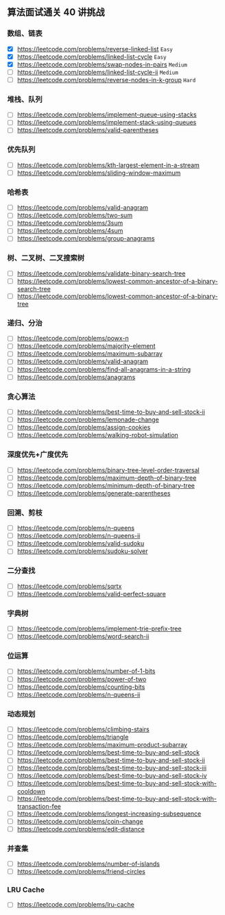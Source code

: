 ## 算法面试通关 40 讲挑战

### 数组、链表

- [x] https://leetcode.com/problems/reverse-linked-list `Easy`
- [x] https://leetcode.com/problems/linked-list-cycle `Easy`
- [x] https://leetcode.com/problems/swap-nodes-in-pairs `Medium`
- [ ] https://leetcode.com/problems/linked-list-cycle-ii `Medium`
- [ ] https://leetcode.com/problems/reverse-nodes-in-k-group `Hard`

### 堆栈、队列

- [ ] https://leetcode.com/problems/implement-queue-using-stacks
- [ ] https://leetcode.com/problems/implement-stack-using-queues
- [ ] https://leetcode.com/problems/valid-parentheses

### 优先队列

- [ ] https://leetcode.com/problems/kth-largest-element-in-a-stream
- [ ] https://leetcode.com/problems/sliding-window-maximum

### 哈希表

- [ ] https://leetcode.com/problems/valid-anagram
- [ ] https://leetcode.com/problems/two-sum
- [ ] https://leetcode.com/problems/3sum
- [ ] https://leetcode.com/problems/4sum
- [ ] https://leetcode.com/problems/group-anagrams

### 树、二叉树、二叉搜索树

- [ ] https://leetcode.com/problems/validate-binary-search-tree
- [ ] https://leetcode.com/problems/lowest-common-ancestor-of-a-binary-search-tree
- [ ] https://leetcode.com/problems/lowest-common-ancestor-of-a-binary-tree

### 递归、分治

- [ ] https://leetcode.com/problems/powx-n
- [ ] https://leetcode.com/problems/majority-element
- [ ] https://leetcode.com/problems/maximum-subarray
- [ ] https://leetcode.com/problems/valid-anagram
- [ ] https://leetcode.com/problems/find-all-anagrams-in-a-string
- [ ] https://leetcode.com/problems/anagrams

### 贪⼼算法

- [ ] https://leetcode.com/problems/best-time-to-buy-and-sell-stock-ii
- [ ] https://leetcode.com/problems/lemonade-change
- [ ] https://leetcode.com/problems/assign-cookies
- [ ] https://leetcode.com/problems/walking-robot-simulation

### 深度优先+广度优先

- [ ] https://leetcode.com/problems/binary-tree-level-order-traversal
- [ ] https://leetcode.com/problems/maximum-depth-of-binary-tree
- [ ] https://leetcode.com/problems/minimum-depth-of-binary-tree
- [ ] https://leetcode.com/problems/generate-parentheses

### 回溯、剪枝

- [ ] https://leetcode.com/problems/n-queens
- [ ] https://leetcode.com/problems/n-queens-ii
- [ ] https://leetcode.com/problems/valid-sudoku
- [ ] https://leetcode.com/problems/sudoku-solver

### ⼆分查找

- [ ] https://leetcode.com/problems/sqrtx
- [ ] https://leetcode.com/problems/valid-perfect-square

### 字典树

- [ ] https://leetcode.com/problems/implement-trie-prefix-tree
- [ ] https://leetcode.com/problems/word-search-ii

### 位运算

- [ ] https://leetcode.com/problems/number-of-1-bits
- [ ] https://leetcode.com/problems/power-of-two
- [ ] https://leetcode.com/problems/counting-bits
- [ ] https://leetcode.com/problems/n-queens-ii

### 动态规划

- [ ] https://leetcode.com/problems/climbing-stairs
- [ ] https://leetcode.com/problems/triangle
- [ ] https://leetcode.com/problems/maximum-product-subarray
- [ ] https://leetcode.com/problems/best-time-to-buy-and-sell-stock
- [ ] https://leetcode.com/problems/best-time-to-buy-and-sell-stock-ii
- [ ] https://leetcode.com/problems/best-time-to-buy-and-sell-stock-iii
- [ ] https://leetcode.com/problems/best-time-to-buy-and-sell-stock-iv
- [ ] https://leetcode.com/problems/best-time-to-buy-and-sell-stock-with-cooldown
- [ ] https://leetcode.com/problems/best-time-to-buy-and-sell-stock-with-transaction-fee
- [ ] https://leetcode.com/problems/longest-increasing-subsequence
- [ ] https://leetcode.com/problems/coin-change
- [ ] https://leetcode.com/problems/edit-distance

### 并查集

- [ ] https://leetcode.com/problems/number-of-islands
- [ ] https://leetcode.com/problems/friend-circles

### LRU Cache

- [ ] https://leetcode.com/problems/lru-cache
